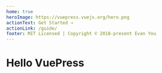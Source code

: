 ```yaml
---
home: true
heroImage: https://vuepress.vuejs.org/hero.png
actionText: Get Started →
actionLink: /guide/
footer: MIT Licensed | Copyright © 2018-present Evan You
---
```


# Hello VuePress
